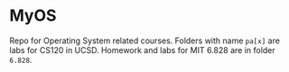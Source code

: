 # MyOS

Repo for Operating System related courses. Folders with name `pa[x]` are labs for CS120 in UCSD. Homework and labs for MIT 6.828 are in folder `6.828`.  
